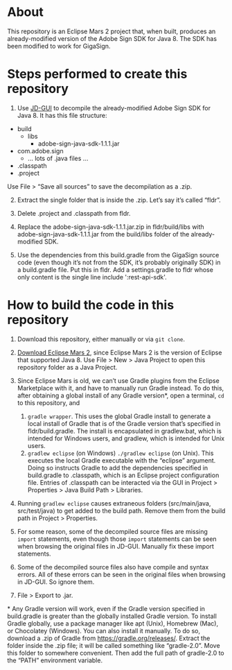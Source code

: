 # About

This repository is an Eclipse Mars 2 project that, when built, produces an already-modified version of the Adobe Sign SDK for Java 8. The SDK has been modified to work for GigaSign.

# Steps performed to create this repository 

1. Use [JD-GUI](https://java-decompiler.github.io/) to decompile the already-modified Adobe Sign SDK for Java 8. It has this file structure: 

* build
  * libs
    * adobe-sign-java-sdk-1.1.1.jar
* com.adobe.sign
  * ... lots of .java files ...
* .classpath
* .project

Use File > “Save all sources” to save the decompilation as a .zip. 

2. Extract the single folder that is inside the .zip. Let’s say it’s called “fldr”. 

3. Delete .project and .classpath from fldr. 

4. Replace the adobe-sign-java-sdk-1.1.1.jar.zip in fldr/build/libs with adobe-sign-java-sdk-1.1.1.jar from the build/libs folder of the already-modified SDK. 

5. Use the dependencies from this build.gradle from the GigaSign source code (even though it’s not from the SDK, it’s probably originally SDK) in a build.gradle file. Put this in fldr. Add a settings.gradle to fldr whose only content is the single line include ':rest-api-sdk'. 

# How to build the code in this repository 

1. Download this repository, either manually or via `git clone`.
2. [Download Eclipse Mars 2](https://www.eclipse.org/downloads/packages/release/mars/2/eclipse-ide-java-developers), since Eclipse Mars 2 is the version of Eclipse that supported Java 8. Use File > New > Java Project to open this repository folder as a Java Project. 
3. Since Eclipse Mars is old, we can’t use Gradle plugins from the Eclipse Marketplace with it, and have to manually run Gradle instead. To do this, after obtaining a global install of any Gradle version*, open a terminal, `cd` to this repository, and 
   1. `gradle wrapper`. This uses the global Gradle install to generate a local install of Gradle that is of the Gradle version that’s specified in fldr/build.gradle. The install is encapsulated in gradlew.bat, which is intended for Windows users, and gradlew, which is intended for Unix users.
   2. `gradlew eclipse` (on Windows) `./gradlew eclipse` (on Unix). This executes the local Gradle executable with the “eclipse” argument. Doing so instructs Gradle to add the dependencies specified in build.gradle to .classpath, which is an Eclipse project configuration file. Entries of .classpath can be interacted via the GUI in Project > Properties > Java Build Path > Libraries. 
4. Running `gradlew eclipse` causes extraneous folders (src/main/java, src/test/java) to get added to the build path. Remove them from the build path in Project > Properties.
5. For some reason, some of the decompiled source files are missing `import` statements, even though those `import` statements can be seen when browsing the original files in JD-GUI. Manually fix these import statements. 
6. Some of the decompiled source files also have compile and syntax errors. All of these errors can be seen in the original files when browsing in JD-GUI. So ignore them. 

7. File > Export to .jar. 

\* Any Gradle version will work, even if the Gradle version specified in build.gradle is greater than the globally installed Gradle version. To install Gradle globally, use a package manager like apt (Unix), Homebrew (Mac), or Chocolatey (Windows). You can also install it manually. To do so, download a .zip of Gradle from https://gradle.org/releases/. Extract the folder inside the .zip file; it will be called something like “gradle-2.0”. Move this folder to somewhere convenient. Then add the full path of gradle-2.0 to the “PATH” environment variable.
